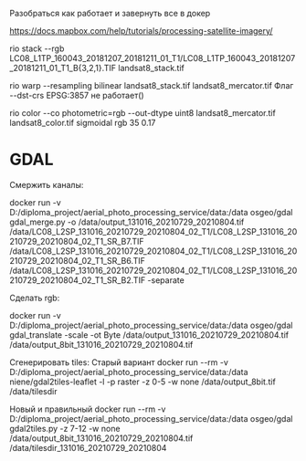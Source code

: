Разобраться как работает и завернуть все в докер

https://docs.mapbox.com/help/tutorials/processing-satellite-imagery/

rio stack --rgb LC08_L1TP_160043_20181207_20181211_01_T1/LC08_L1TP_160043_20181207_20181211_01_T1_B{3,2,1}.TIF landsat8_stack.tif

rio warp --resampling bilinear landsat8_stack.tif landsat8_mercator.tif
Флаг --dst-crs EPSG:3857 не работает()

rio color --co photometric=rgb --out-dtype uint8 landsat8_mercator.tif landsat8_color.tif sigmoidal rgb 35 0.17

# GDAL

Смержить каналы:

docker run -v D:/diploma_project/aerial_photo_processing_service/data:/data osgeo/gdal gdal_merge.py -o 
/data/output_131016_20210729_20210804.tif 
/data/LC08_L2SP_131016_20210729_20210804_02_T1/LC08_L2SP_131016_20210729_20210804_02_T1_SR_B7.TIF 
/data/LC08_L2SP_131016_20210729_20210804_02_T1/LC08_L2SP_131016_20210729_20210804_02_T1_SR_B6.TIF 
/data/LC08_L2SP_131016_20210729_20210804_02_T1/LC08_L2SP_131016_20210729_20210804_02_T1_SR_B2.TIF  -separate

Сделать rgb:

docker run -v D:/diploma_project/aerial_photo_processing_service/data:/data osgeo/gdal gdal_translate -scale -ot Byte /data/output_131016_20210729_20210804.tif  /data/output_8bit_131016_20210729_20210804.tif 

Сгенерировать tiles:
 Старый вариант 
docker run --rm -v D:/diploma_project/aerial_photo_processing_service/data:/data niene/gdal2tiles-leaflet -l -p raster -z 0-5 -w none /data/output_8bit.tif /data/tilesdir

Новый и правильный 
 docker run --rm -v D:/diploma_project/aerial_photo_processing_service/data:/data osgeo/gdal gdal2tiles.py -z 7-12 -w none /data/output_8bit_131016_20210729_20210804.tif  /data/tilesdir_131016_20210729_20210804 